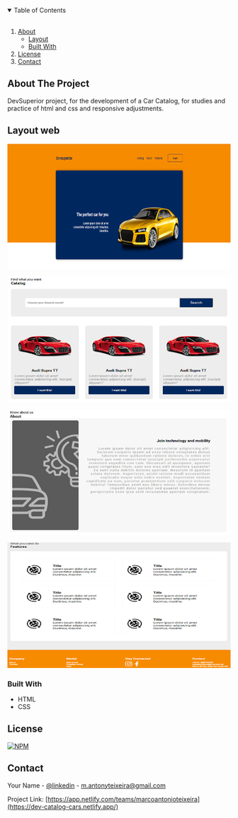 

<p align="center">
 
  <h1 style= display:none lign="center">Car Catalog Project</h3>
 

<!-- TABLE OF CONTENTS -->
<details open="open">
  <summary>Table of Contents</summary>
  <br/>
  <ol>
    <li>
      <a href="#about-the-project">About</a>
     <ul>
        <li><a href="#Layout">Layout</a></li>
        <li><a href="#built-with">Built With</a></li>
      </ul>
    </li>
    <li><a href="#license">License</a></li>
    <li><a href="#contact">Contact</a></li>
    
   
  </ol>
</details>

<!-- ABOUT THE PROJECT -->
## About The Project

DevSuperior project, for the development of a Car Catalog, for studies and practice of html and css and responsive adjustments.

## Layout web
![Web 1](https://github.com/MAntonioST/dev-catalog-cars/blob/main/assets/img1.png)

![Web 2](https://github.com/MAntonioST/dev-catalog-cars/blob/main/assets/img2.png)

![Web 3](https://github.com/MAntonioST/dev-catalog-cars/blob/main/assets/img3.png)

![Web 4](https://github.com/MAntonioST/dev-catalog-cars/blob/main/assets/img4.png)


### Built With

* HTML
* CSS



<!-- LICENSE -->
## License

[![NPM](https://img.shields.io/npm/l/react)](https://github.com/MarcoAntonioTeixeira/dev-catalog-cars/blob/main/LICENSE) 



<!-- CONTACT -->
## Contact

Your Name - [@linkedin](https://www.linkedin.com/in/marco-antonio-teixeira-5890084a/) - m.antonyteixeira@gmail.com

Project Link: [https://app.netlify.com/teams/marcoantonioteixeira](https://dev-catalog-cars.netlify.app/)
